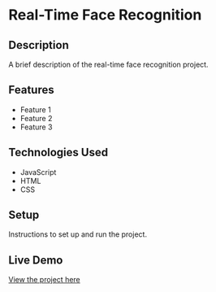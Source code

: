# Real-Time Face Recognition

## Description

A brief description of the real-time face recognition project.

## Features

- Feature 1
- Feature 2
- Feature 3

## Technologies Used

- JavaScript
- HTML
- CSS

## Setup

Instructions to set up and run the project.

## Live Demo

[View the project here](https://deepakkumar55.github.io/200-JAVASCRIPT-PROJECT/169-169-real_time_face_recognition/)
